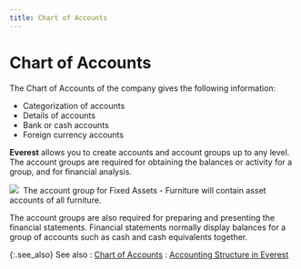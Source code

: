 ```yaml
---
title: Chart of Accounts
---
```


# Chart of Accounts


The Chart of Accounts of the company gives the following information:

- Categorization  of accounts
- Details of  accounts
- Bank or cash  accounts
- Foreign currency  accounts



**Everest** allows you to create  accounts and account groups up to any level. The account groups are required  for obtaining the balances or activity for a group, and for financial  analysis.


![]({{site.acc_baseurl}}/img/example.gif)  The  account group for Fixed Assets - Furniture will contain asset accounts  of all furniture.


The account groups are also required for preparing and presenting the  financial statements. Financial statements normally display balances for  a group of accounts such as cash and cash equivalents together.


{:.see_also}
See also
: [Chart  of Accounts]({{site.sc_chm}}/options/acc-info/coa/chart_of_accounts_1.html)
: [Accounting  Structure in Everest]({{site.acc_baseurl}}/accounting-structure-in-everest/accounting_structure_in_everest.html)
